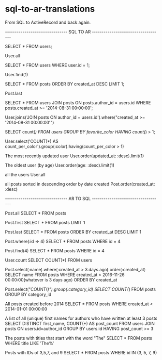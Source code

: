# sql-to-ar-translations
From SQL to ActiveRecord and back again.


-------------------------------- SQL TO AR ------------------------------------

SELECT *
FROM
  users;

User.all



SELECT *
FROM
  users
WHERE
  user.id = 1;

User.find(1)



SELECT *
FROM
  posts
ORDER BY
  created_at DESC
LIMIT 1;

Post.last



SELECT *
FROM
  users
JOIN
  posts
ON
  posts.author_id = users.id
WHERE
  posts.created_at >= '2014-08-31 00:00:00';

User.joins('JOIN posts ON author_id = users.id').where("created_at >= '2014-08-31 00:00:00'")



SELECT
  count(*)
FROM
  users
GROUP BY
  favorite_color
HAVING
  count(*) > 1;

User.select('COUNT(*) AS count_per_color').group(:color).having(count_per_color > 1)


The most recently updated user
User.order(updated_at: :desc).limit(1)

The oldest user (by age)
User.order(age: :desc).limit(1)

all the users
User.all

all posts sorted in descending order by date created
Post.order(created_at: :desc)

-------------------------------- AR TO SQL ------------------------------------

Post.all
SELECT *
FROM posts

Post.first
SELECT *
FROM posts
LIMIT 1

Post.last
SELECT *
FROM posts
ORDER BY created_at DESC
LIMIT 1

Post.where(:id => 4)
SELECT *
FROM posts
WHERE id = 4

Post.find(4)
SELECT *
FROM posts
WHERE id = 4

User.count
SELECT COUNT(*)
FROM users

Post.select(:name).where(:created_at > 3.days.ago).order(:created_at)
SELECT name
FROM posts
WHERE created_at > 2016-11-26 00:00:00(whatever is 3 days ago)
ORDER BY created_at

Post.select("COUNT(*)").group(:category_id)
SELECT COUNT(*)
FROM posts
GROUP BY category_id

All posts created before 2014
SELECT *
FROM posts
WHERE created_at < 2014-01-01 00:00:00

A list of all (unique) first names for authors who have written at least 3 posts
SELECT DISTINCT first_name, COUNT(*) AS post_count
FROM users JOIN posts ON users.id=author_id
GROUP BY users.id
HAVING post_count >= 3


The posts with titles that start with the word "The"
SELECT *
FROM posts
WHERE title LIKE 'The%'

Posts with IDs of 3,5,7, and 9
SELECT *
FROM posts
WHERE id IN (3, 5, 7, 9)